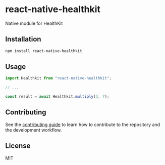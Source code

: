 # react-native-healthkit

Native module for HealthKit

## Installation

```sh
npm install react-native-healthkit
```

## Usage

```js
import Healthkit from "react-native-healthkit";

// ...

const result = await Healthkit.multiply(3, 7);
```

## Contributing

See the [contributing guide](CONTRIBUTING.md) to learn how to contribute to the repository and the development workflow.

## License

MIT
